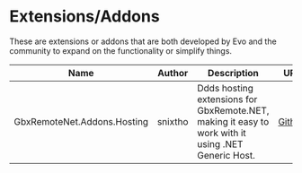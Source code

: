 # Extensions/Addons
These are extensions or addons that are both developed by Evo and the community to expand on the functionality or simplify things.

| Name | Author | Description | URL |
|------|--------|-------------|-----|
| GbxRemoteNet.Addons.Hosting | snixtho | Ddds hosting extensions for GbxRemote.NET, making it easy to work with it using .NET Generic Host. | [Github](https://github.com/snixtho/GbxRemoteNet.Addons.Hosting) |